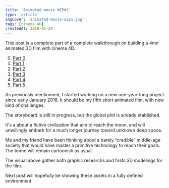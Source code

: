 ```yaml
---
title: 'Animated movie WIP#1'
type: 'article'
imgCover: 'animated-movie-wip1.jpg'
tags: [cinema 4D]
createdAt: 2018-01-20
---
```


This post is a complete part of a complete walkthrough on building a 4mn animated 3D film with cinema 4D.
<!--more-->

0. [Part 0](/posts/animated-movie-wip0)
1. [Part 1](/posts/animated-movie-wip1)
2. [Part 2](/posts/animated-movie-wip2)
3. [Part 3](/posts/animated-movie-wip3-x-particles-xpresso-enter-game)
4. [Part 4](/posts/animated-movie-wip4-low-poly-space-scene)
5. [Part 5](/posts/animated-movie-wip5-editing-final-release)

As previously mentionned, I started working on a new one-year-long project since early January 2018. It should be my fifth short animated film, with new kind of challenges.

The storyboard is still in progress, but the global plot is already etablished.

It's a about a fictive civilization that aim to reach the moon, and will unwillingly embark for a much longer journey toward unknown deep space.

Me and my friend have been thinking about a barely “credible” middle-age society that would have master a primitive technology to reach their goals. The tonne will remain cartoonish as usual.

The visual above gather both graphic researchs and firsts 3D modelings for the film.

Next post will hopefully be showing these assets in a fully defined environment.